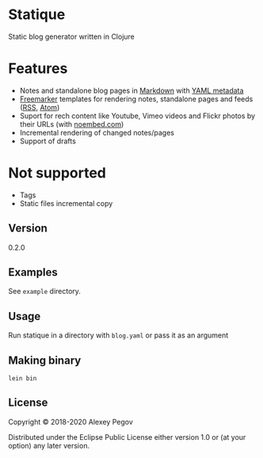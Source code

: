 # Statique

Static blog generator written in Clojure

# Features

- Notes and standalone blog pages in [Markdown][1] with [YAML metadata][2]
- [Freemarker][3] templates for rendering notes, standalone pages and feeds ([RSS][4], [Atom][5])
- Suport for rech content like Youtube, Vimeo videos and Flickr photos by their URLs (with [noembed.com](https://noembed.com))
- Incremental rendering of changed notes/pages
- Support of drafts

# Not supported

- Tags
- Static files incremental copy

## Version

0.2.0

## Examples

See `example` directory.

## Usage

Run statique in a directory with `blog.yaml` or pass it as an argument

## Making binary

    lein bin

## License

Copyright © 2018-2020 Alexey Pegov

Distributed under the Eclipse Public License either version 1.0 or (at
your option) any later version.
 
[1]: https://daringfireball.net/projects/markdown/syntax 
[2]: https://assemble.io/docs/YAML-front-matter.html
[3]: https://freemarker.apache.org/
[4]: https://www.rssboard.org/rss-specification
[5]: https://validator.w3.org/feed/docs/atom.html
